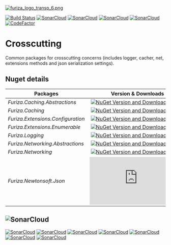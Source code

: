 [![furiza_logo_transp_6.png](https://www.imagemhost.com.br/images/2018/10/17/furiza_logo_transp_6.png)](https://www.imagemhost.com.br/image/rhCra)

[![Build Status](https://dev.azure.com/ivanborges/Furiza/_apis/build/status/furiza-crosscutting)](https://dev.azure.com/ivanborges/Furiza/_build/latest?definitionId=5)
[![SonarCloud](https://sonarcloud.io/api/project_badges/measure?project=ivanborges_furiza-crosscutting&metric=alert_status)](https://sonarcloud.io/dashboard?id=ivanborges_furiza-crosscutting)
[![SonarCloud](https://sonarcloud.io/api/project_badges/measure?project=ivanborges_furiza-crosscutting&metric=sqale_rating)](https://sonarcloud.io/dashboard?id=ivanborges_furiza-crosscutting)
[![SonarCloud](https://sonarcloud.io/api/project_badges/measure?project=ivanborges_furiza-crosscutting&metric=reliability_rating)](https://sonarcloud.io/dashboard?id=ivanborges_furiza-crosscutting)
[![SonarCloud](https://sonarcloud.io/api/project_badges/measure?project=ivanborges_furiza-crosscutting&metric=security_rating)](https://sonarcloud.io/dashboard?id=ivanborges_furiza-crosscutting)
[![CodeFactor](https://www.codefactor.io/repository/github/ivanborges/furiza-crosscutting/badge)](https://www.codefactor.io/repository/github/ivanborges/furiza-crosscutting)

# Crosscutting
Common packages for crosscutting concerns (includes logger, cacher, net, extensions methods and json serialization settings).

## Nuget details
|Packages|Version & Downloads|
|---------------------------|:---:|
|*Furiza.Caching.Abstractions*|[![NuGet Version and Downloads count](https://buildstats.info/nuget/Furiza.Caching.Abstractions)](https://www.nuget.org/packages/Furiza.Caching.Abstractions)|
|*Furiza.Caching*|[![NuGet Version and Downloads count](https://buildstats.info/nuget/Furiza.Caching)](https://www.nuget.org/packages/Furiza.Caching)|
|*Furiza.Extensions.Configuration*|[![NuGet Version and Downloads count](https://buildstats.info/nuget/Furiza.Extensions.Configuration)](https://www.nuget.org/packages/Furiza.Extensions.Configuration)|
|*Furiza.Extensions.Enumerable*|[![NuGet Version and Downloads count](https://buildstats.info/nuget/Furiza.Extensions.Enumerable)](https://www.nuget.org/packages/Furiza.Extensions.Enumerable)|
|*Furiza.Logging*|[![NuGet Version and Downloads count](https://buildstats.info/nuget/Furiza.Logging)](https://www.nuget.org/packages/Furiza.Logging)|
|*Furiza.Networking.Abstractions*|[![NuGet Version and Downloads count](https://buildstats.info/nuget/Furiza.Networking.Abstractions)](https://www.nuget.org/packages/Furiza.Networking.Abstractions)|
|*Furiza.Networking*|[![NuGet Version and Downloads count](https://buildstats.info/nuget/Furiza.Networking)](https://www.nuget.org/packages/Furiza.Networking)|
|*Furiza.Newtonsoft.Json*|[![NuGet Version and Downloads count](https://buildstats.info/nuget/Furiza.Newtonsoft.Json)](https://www.nuget.org/packages/Furiza.Newtonsoft.Json)|

## ![SonarCloud](https://sonarcloud.io/images/project_badges/sonarcloud-white.svg)

[![SonarCloud](https://sonarcloud.io/api/project_badges/measure?project=ivanborges_furiza-crosscutting&metric=ncloc)](https://sonarcloud.io/dashboard?id=ivanborges_furiza-crosscutting)
[![SonarCloud](https://sonarcloud.io/api/project_badges/measure?project=ivanborges_furiza-crosscutting&metric=coverage)](https://sonarcloud.io/dashboard?id=ivanborges_furiza-crosscutting)
[![SonarCloud](https://sonarcloud.io/api/project_badges/measure?project=ivanborges_furiza-crosscutting&metric=duplicated_lines_density)](https://sonarcloud.io/dashboard?id=ivanborges_furiza-crosscutting)
[![SonarCloud](https://sonarcloud.io/api/project_badges/measure?project=ivanborges_furiza-crosscutting&metric=sqale_index)](https://sonarcloud.io/dashboard?id=ivanborges_furiza-crosscutting)
[![SonarCloud](https://sonarcloud.io/api/project_badges/measure?project=ivanborges_furiza-crosscutting&metric=bugs)](https://sonarcloud.io/dashboard?id=ivanborges_furiza-crosscutting)
[![SonarCloud](https://sonarcloud.io/api/project_badges/measure?project=ivanborges_furiza-crosscutting&metric=vulnerabilities)](https://sonarcloud.io/dashboard?id=ivanborges_furiza-crosscutting)
[![SonarCloud](https://sonarcloud.io/api/project_badges/measure?project=ivanborges_furiza-crosscutting&metric=code_smells)](https://sonarcloud.io/dashboard?id=ivanborges_furiza-crosscutting)
